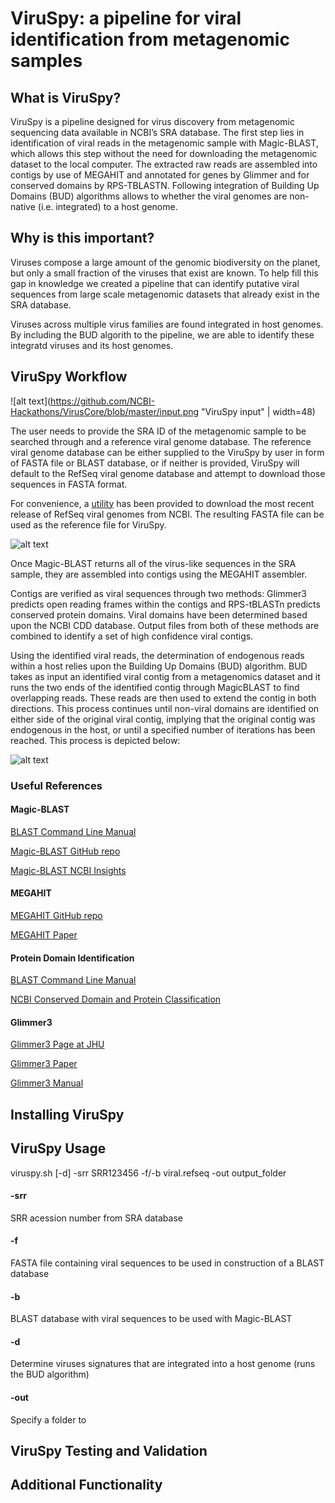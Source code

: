 # ViruSpy: a pipeline for viral identification from metagenomic samples

## What is ViruSpy?

ViruSpy is a pipeline designed for virus discovery from metagenomic sequencing data available in NCBI’s SRA database. The first step lies in identification of viral reads in the metagenomic sample with Magic-BLAST, which allows this step without the need for downloading the metagenomic dataset to the local computer. The extracted raw reads are assembled into contigs by use of MEGAHIT and annotated for genes by Glimmer and for conserved domains by RPS-TBLASTN. Following integration of Building Up Domains (BUD) algorithms allows to whether the viral genomes are non-native (i.e. integrated) to a host genome.

## Why is this important?

Viruses compose a large amount of the genomic biodiversity on the planet, but only a small fraction of the viruses that exist are known. To help fill this gap in knowledge we created a pipeline that can identify putative viral sequences from large scale metagenomic datasets that already exist in the SRA database.

Viruses across multiple virus families are found integrated in host genomes. By including the BUD algorith to the pipeline, we are able to identify these integratd viruses and its host genomes.

## ViruSpy Workflow

![alt text](https://github.com/NCBI-Hackathons/VirusCore/blob/master/input.png "ViruSpy input" | width=48)

The user needs to provide the SRA ID of the metagenomic sample to be searched through and a reference viral genome database. The reference viral genome database can be either supplied to the ViruSpy by user in form of FASTA file or BLAST database, or if neither is provided, ViruSpy will default to the RefSeq viral genome database and attempt to download those sequences in FASTA format. 

For convenience, a [utility](https://github.com/NCBI-Hackathons/VirusCore/blob/master/get_refseq_viral_seqs.sh) has been provided to download the most recent release of RefSeq viral genomes from NCBI. The resulting FASTA file can be used as the reference file for ViruSpy.

![alt text](https://github.com/NCBI-Hackathons/VirusCore/blob/master/Workflow_Diagram.JPG "Workflow Overview")

Once Magic-BLAST returns all of the virus-like sequences in the SRA sample, they are assembled into contigs using the MEGAHIT assembler.

Contigs are verified as viral sequences through two methods: Glimmer3 predicts open reading frames within the contigs and RPS-tBLASTn predicts conserved protein domains. Viral domains have been determined based upon the NCBI CDD database. Output files from both of these methods are combined to identify a set of high confidence viral contigs. 

Using the identified viral reads, the determination of endogenous reads within a host relies upon the Building Up Domains (BUD) algorithm. BUD takes as input an identified viral contig from a metagenomics dataset and it runs the two ends of the identified contig through MagicBLAST to find overlapping reads. These reads are then used to extend the contig in both directions. This process continues until non-viral domains are identified on either side of the original viral contig, implying that the original contig was endogenous in the host, or until a specified number of iterations has been reached. This process is depicted below:

![alt text](https://github.com/NCBI-Hackathons/VirusCore/blob/master/BUD_Algorithm.JPG "Building Up Domains Algorithm")
### Useful References

#### Magic-BLAST

[BLAST Command Line Manual](https://www.ncbi.nlm.nih.gov/books/NBK279690/)

[Magic-BLAST GitHub repo](https://github.com/boratyng/magicblast)

[Magic-BLAST NCBI Insights](https://ncbiinsights.ncbi.nlm.nih.gov/2016/10/13/introducing-magic-blast/)

#### MEGAHIT

[MEGAHIT GitHub repo](https://github.com/voutcn/megahit)

[MEGAHIT Paper](https://www.ncbi.nlm.nih.gov/pubmed/25609793)

#### Protein Domain Identification

[BLAST Command Line Manual](https://www.ncbi.nlm.nih.gov/books/NBK279690/)

[NCBI Conserved Domain and Protein Classification](https://www.ncbi.nlm.nih.gov/Structure/cdd/cdd_help.shtml)

#### Glimmer3

[Glimmer3 Page at JHU](https://ccb.jhu.edu/software/glimmer/)

[Glimmer3 Paper](https://ccb.jhu.edu/papers/glimmer3.pdf)

[Glimmer3 Manual](https://ccb.jhu.edu/software/glimmer/glim302notes.pdf)

## Installing ViruSpy

## ViruSpy Usage

viruspy.sh [-d] -srr SRR123456 -f/-b viral.refseq -out output_folder

#### -srr

  SRR acession number from SRA database

#### -f 

  FASTA file containing viral sequences to be used in construction of a BLAST database

#### -b 

  BLAST database with viral sequences to be used with Magic-BLAST

#### -d
   
  Determine viruses signatures that are integrated into a host genome (runs the BUD algorithm)

#### -out

  Specify a folder to 

## ViruSpy Testing and Validation

## Additional Functionality












